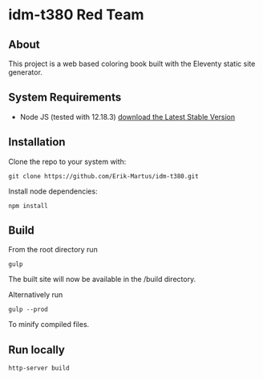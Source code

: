 # idm-t380 Red Team

## About

This project is a web based coloring book built with the Eleventy static site generator.



## System Requirements

- Node JS (tested with 12.18.3) [download the Latest Stable Version](https://nodejs.org/en/)

## Installation

Clone the repo to your system with:

```shell
git clone https://github.com/Erik-Martus/idm-t380.git
```

Install node dependencies:

```shell
npm install
```

## Build

From the root directory run

```shell
gulp
```

The built site will now be available in the /build directory.

Alternatively run

```shell
gulp --prod
```

To minify compiled files.

## Run locally

```shell
http-server build
```